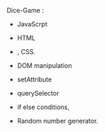 Dice-Game :


- JavaScrpt
- HTML
-  ,  CSS.

 - DOM manipulation
 - setAttribute
 - querySelector
 - if else conditions,
 - Random number generator.



